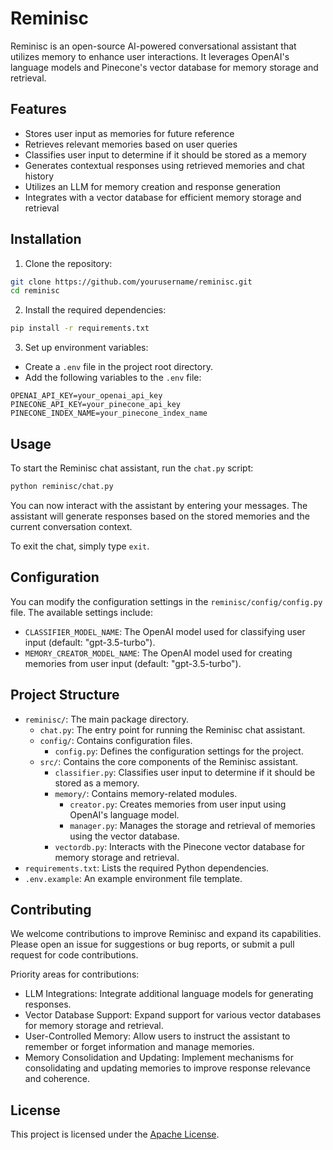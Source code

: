 # Reminisc

Reminisc is an open-source AI-powered conversational assistant that utilizes memory to enhance user interactions. It leverages OpenAI's language models and Pinecone's vector database for memory storage and retrieval.

## Features

- Stores user input as memories for future reference
- Retrieves relevant memories based on user queries
- Classifies user input to determine if it should be stored as a memory
- Generates contextual responses using retrieved memories and chat history
- Utilizes an LLM for memory creation and response generation
- Integrates with a vector database for efficient memory storage and retrieval

## Installation

1. Clone the repository:

```bash
git clone https://github.com/yourusername/reminisc.git
cd reminisc
```

2. Install the required dependencies:

```bash
pip install -r requirements.txt
```

3. Set up environment variables:

- Create a `.env` file in the project root directory.
- Add the following variables to the `.env` file:

```
OPENAI_API_KEY=your_openai_api_key
PINECONE_API_KEY=your_pinecone_api_key
PINECONE_INDEX_NAME=your_pinecone_index_name
```

## Usage

To start the Reminisc chat assistant, run the `chat.py` script:

```bash
python reminisc/chat.py
```

You can now interact with the assistant by entering your messages. The assistant will generate responses based on the stored memories and the current conversation context.

To exit the chat, simply type `exit`.

## Configuration

You can modify the configuration settings in the `reminisc/config/config.py` file. The available settings include:

- `CLASSIFIER_MODEL_NAME`: The OpenAI model used for classifying user input (default: "gpt-3.5-turbo").
- `MEMORY_CREATOR_MODEL_NAME`: The OpenAI model used for creating memories from user input (default: "gpt-3.5-turbo").

## Project Structure

- `reminisc/`: The main package directory.
  - `chat.py`: The entry point for running the Reminisc chat assistant.
  - `config/`: Contains configuration files.
    - `config.py`: Defines the configuration settings for the project.
  - `src/`: Contains the core components of the Reminisc assistant.
    - `classifier.py`: Classifies user input to determine if it should be stored as a memory.
    - `memory/`: Contains memory-related modules.
      - `creator.py`: Creates memories from user input using OpenAI's language model.
      - `manager.py`: Manages the storage and retrieval of memories using the vector database.
    - `vectordb.py`: Interacts with the Pinecone vector database for memory storage and retrieval.
- `requirements.txt`: Lists the required Python dependencies.
- `.env.example`: An example environment file template.

## Contributing

We welcome contributions to improve Reminisc and expand its capabilities. Please open an issue for suggestions or bug reports, or submit a pull request for code contributions.

Priority areas for contributions:

- LLM Integrations: Integrate additional language models for generating responses.
- Vector Database Support: Expand support for various vector databases for memory storage and retrieval.
- User-Controlled Memory: Allow users to instruct the assistant to remember or forget information and manage memories.
- Memory Consolidation and Updating: Implement mechanisms for consolidating and updating memories to improve response relevance and coherence.

## License

This project is licensed under the [Apache License](LICENSE).
